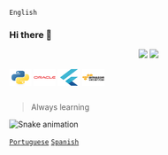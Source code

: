 `English`
### Hi there 👋
<div align="center">
  <img height="180em" src="https://github-readme-stats.vercel.app/api?username=VitorArakaki&show_icons=true&theme=darcula&include_all_commits=true&count_private=true"/>
  <img height="180em" src="https://github-readme-stats.vercel.app/api/top-langs/?username=VitorArakaki&layout=compact&langs_count=7&theme=darcula"/>
</div>
<div style="display: inline_block"><br>
  <img align="center" alt="Vitor-Arakaki-Python" height="30" width="40" src="https://raw.githubusercontent.com/devicons/devicon/master/icons/python/python-original.svg">
  <img align="center" alt="Vitor-Arakak-Oracle" height="30" width="40" src="https://raw.githubusercontent.com/devicons/devicon/master/icons/oracle/oracle-original.svg">
  <img align="center" alt="Vitor-Arakak-Oracle" height="30" width="40" src="https://raw.githubusercontent.com/devicons/devicon/master/icons/flutter/flutter-original.svg">
  <img align="center" alt="Vitor-Arakak-Oracle" height="30" width="40" src="https://raw.githubusercontent.com/devicons/devicon/master/icons/amazonwebservices/amazonwebservices-original-wordmark.svg">
</div>

  ##

> Always learning

  ![Snake animation](https://github.com/VitorArakaki/VitorArakaki/blob/output/github-contribution-grid-snake.svg)

[`Portuguese`](https://github.com/VitorArakaki/VitorArakaki/blob/main/portuguese.md)  [`Spanish`](https://github.com/VitorArakaki/VitorArakaki/blob/main/spanish.md)
